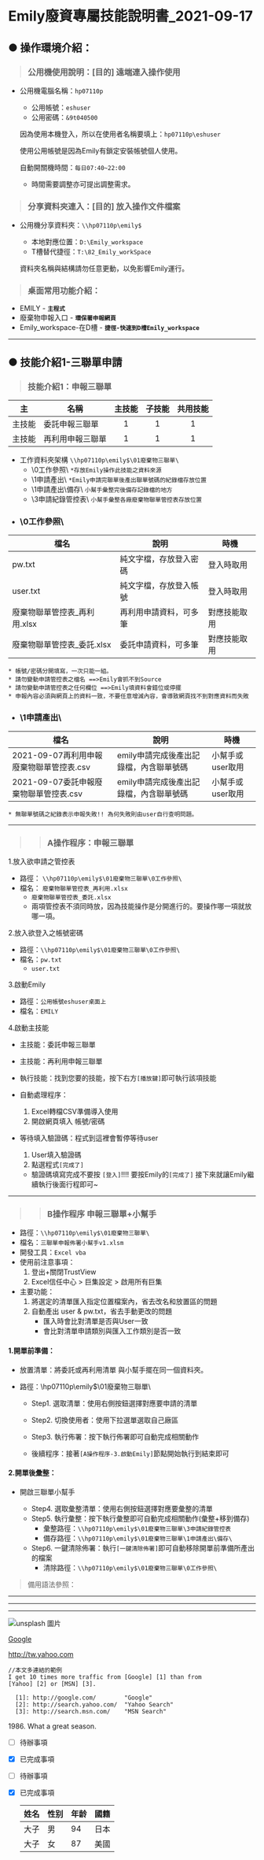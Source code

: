 # Emily廢資專屬技能說明書_2021-09-17

## ● 操作環境介紹：
>### 公用機使用說明：[目的] 遠端連入操作使用
* 公用機電腦名稱：`hp07110p`
	- 公用帳號：`eshuser`
	- 公用密碼：`&9t040500`

	因為使用本機登入，所以在使用者名稱要填上：`hp07110p\eshuser`

	使用公用帳號是因為Emily有鎖定安裝帳號個人使用。

	自動開關機時間：`每日07:40~22:00`
	- 時間需要調整亦可提出調整需求。


>### 分享資料夾連入：[目的] 放入操作文件檔案
* 公用機分享資料夾：`\\hp07110p\emily$`
	- 本地對應位置：`D:\Emily_workspace`
	- T槽替代捷徑：`T:\82_Emily_workSpace`

	資料夾名稱與結構請勿任意更動，以免影響Emily運行。


>### 桌面常用功能介紹：

* EMILY - **`主程式`**
* 廢棄物申報入口 - **`環保署申報網頁`**
* Emily_workspace-在D槽 - **`捷徑-快速到D槽Emily_workspace`**

---
## ● 技能介紹1-三聯單申請

>### 技能介紹1：申報三聯單

|主|名稱|主技能|子技能|共用技能|
|---|----|:---:|:---:|:---:|
|主技能|委託申報三聯單|1|1|1|
|主技能|再利用申報三聯單|1|1|1|

* 工作資料夾架構 `\\hp07110p\emily$\01廢棄物三聯單\`			
	- \0工作參照\ `*存放Emily操作此技能之資料來源`			
	- \1申請產出\ `*Emily申請完聯單後產出聯單號碼的紀錄檔存放位置`			
	- \1申請產出\備存\ `小幫手彙整完後備存記錄檔的地方`			
	- \3申請紀錄管控表\ `小幫手彙整各廠廢棄物聯單管控表存放位置`			

- ### \0工作參照\

|檔名|說明|時機|
|----|----|---|
|pw.txt|純文字檔，存放登入密碼|登入時取用|
|user.txt|純文字檔，存放登入帳號|登入時取用|
|廢棄物聯單管控表_再利用.xlsx|再利用申請資料，可多筆|對應技能取用|
|廢棄物聯單管控表_委託.xlsx|委託申請資料，可多筆|對應技能取用|

	* 帳號/密碼分開填寫，一次只能一組。
	* 請勿變動申請管控表之檔名 ==>Emily會抓不到Source
	* 請勿變動申請管控表之任何欄位 ==>Emily填資料會錯位或停擺
	* 申報內容必須與網頁上的資料一致，不要任意增減內容，會導致網頁找不到對應資料而失敗

				
- ### \1申請產出\

|檔名|說明|時機|
|----|----|---|
|2021-09-07再利用申報廢棄物聯單管控表.csv|emily申請完成後產出記錄檔，內含聯單號碼|小幫手或user取用|
|2021-09-07委託申報廢棄物聯單管控表.csv|emily申請完成後產出記錄檔，內含聯單號碼|小幫手或user取用|

	* 無聯單號碼之紀錄表示申報失敗!! 為何失敗則由user自行查明問題。

---
>> ### A操作程序：申報三聯單

1.放入欲申請之管控表				
* 路徑： `\\hp07110p\emily$\01廢棄物三聯單\0工作參照\`
* 檔名： `廢棄物聯單管控表_再利用.xlsx`
	* `廢棄物聯單管控表_委託.xlsx`
	* 兩項管控表不須同時放，因為技能操作是分開進行的。要操作哪一項就放哪一項。				
				
2.放入欲登入之帳號密碼				
* 路徑：`\\hp07110p\emily$\01廢棄物三聯單\0工作參照\`
* 檔名：`pw.txt`
	* `user.txt`
				
3.啟動Emily				
* 路徑：`公用帳號eshuser桌面上`
* 檔名：`EMILY`
				
4.啟動主技能
* 主技能：委託申報三聯單			
* 主技能：再利用申報三聯單			
* 執行技能：找到您要的技能，按下右方`[播放鍵]`即可執行該項技能
				
* 自動處理程序：
	1. Excel轉檔CSV準備導入使用
	2. 開啟網頁填入 帳號/密碼

* 等待填入驗證碼：程式到這裡會暫停等待user
	1. User填入驗證碼			
	2. 點選程式`[完成了]`			
	* 驗證碼填寫完成不要按 `[登入]`!!!! 要按Emily的`[完成了]`
	接下來就讓Emily繼續執行後面行程即可~				

---
>> ### B操作程序	申報三聯單+小幫手

* 路徑：`\\hp07110p\emily$\01廢棄物三聯單\`
* 檔名：`三聯單申報佈署小幫手v1.xlsm`
* 開發工具：`Excel vba`
* 使用前注意事項：
	1. 登出+關閉TrustView			
	2. Excel信任中心 > 巨集設定 > 啟用所有巨集			
* 主要功能：
	1. 將選定的清單匯入指定位置檔案內，省去改名和放置區的問題			
	2. 自動產出 user & pw.txt，省去手動更改的問題			
		* 匯入時會比對清單是否與User一致			
		* 會比對清單申請類別與匯入工作類別是否一致			


#### 1.開單前準備：
* 放置清單：將委託或再利用清單 與小幫手擺在同一個資料夾。
* 路徑：\\hp07110p\emily$\01廢棄物三聯單\

	- Step1. 選取清單：使用右側按鈕選擇對應要申請的清單
	- Step2. 切換使用者：使用下拉選單選取自己廠區
	- Step3. 執行佈署：按下執行佈署即可自動完成相關動作

	- 後續程序：接著`[A操作程序-3.啟動Emily]`節點開始執行到結束即可

#### 2.開單後彙整：
* 開啟三聯單小幫手

	* Step4. 選取彙整清單：使用右側按鈕選擇對應要彙整的清單
	* Step5. 執行彙整：按下執行彙整即可自動完成相關動作(彙整+移到備存)
		- 彙整路徑：`\\hp07110p\emily$\01廢棄物三聯單\3申請紀錄管控表`
		- 備存路徑：`\\hp07110p\emily$\01廢棄物三聯單\1申請產出\備存\`
	* Step6. 一鍵清除佈署：執行`[一鍵清除佈署]`即可自動移除開單前準備所產出的檔案
		- 清除路徑：`\\hp07110p\emily$\01廢棄物三聯單\0工作參照\`
















> 備用語法參照：
***
* * *
- - -

![unsplash 圖片](https://images.unsplash.com/photo-1573900941478-7cc800f708f3?ixlib=rb-1.2.1&ixid=eyJhcHBfaWQiOjEyMDd9&auto=format&fit=crop&w=2100&q=80)

[Google](https://www.google.com.tw/ 'title')

<http://tw.yahoo.com>

```base
//本文多連結的範例
I get 10 times more traffic from [Google] [1] than from
[Yahoo] [2] or [MSN] [3].

  [1]: http://google.com/        "Google"
  [2]: http://search.yahoo.com/  "Yahoo Search"
  [3]: http://search.msn.com/    "MSN Search"
```
1986\. What a great season.

- [ ] 待辦事項
- [x] 已完成事項
- [ ] 待辦事項
- [x] 已完成事項

	|姓名|性别|年龄|國籍|
	|---|----|----|---|
	|大子|男|94|日本|
	|大子|女|87|美國|
